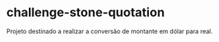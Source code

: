 # challenge-stone-quotation
Projeto destinado a realizar a conversão de montante em dólar para real.
